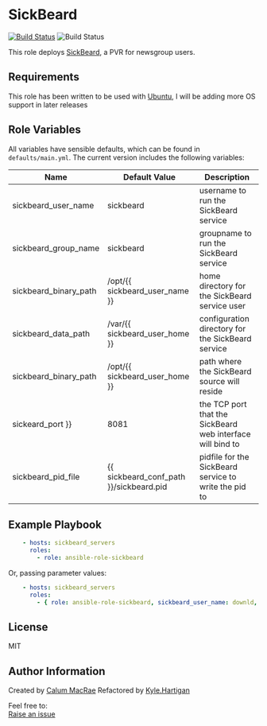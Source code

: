 SickBeard
===========
[![Build Status](https://travis-ci.org/setswei/ansible-sickbeard.svg?branch=master)](https://travis-ci.org/setswei/ansible-sickbeard) ![Build Status](http://bamboo.cybercrysis.net.au/plugins/servlet/wittified/build-status/SVR-ANSAB)

This role deploys [SickBeard](http://sickbeard.com), a PVR for newsgroup users.

Requirements
------------
This role has been written to be used with [Ubuntu](http://www.ubuntu.com), I will be adding more OS support in later releases

Role Variables
--------------
All variables have sensible defaults, which can be found in `defaults/main.yml`.
The current version includes the following variables:

| Name               | Default Value | Description                  |
|--------------------|---------------|------------------------------|
| sickbeard_user_name  | sickbeard | username to run the SickBeard service |
| sickbeard_group_name | sickbeard | groupname to run the SickBeard service |
| sickbeard_binary_path | /opt/{{ sickbeard_user_name }} | home directory for the SickBeard service user |
| sickbeard_data_path | /var/{{ sickbeard_user_home }} | configuration directory for the SickBeard service |
| sickbeard_binary_path | /opt/{{ sickbeard_user_home }} | path where the SickBeard source will reside |
| sickeard_port }} | 8081 | the TCP port that the SickBeard web interface will bind to |
| sickbeard_pid_file | {{ sickbeard_conf_path }}/sickbeard.pid | pidfile for the SickBeard service to write the pid to |

Example Playbook
----------------
```yaml
    - hosts: sickbeard_servers
      roles:
        - role: ansible-role-sickbeard
```
Or, passing parameter values:
```yaml
	- hosts: sickbeard_servers
	  roles:
	    - { role: ansible-role-sickbeard, sickbeard_user_name: downld, sickbeard_group_name: downld }
```
License
-------
MIT

Author Information
------------------
Created by [Calum MacRae](http://cmacr.ae)
Refactored by [Kyle.Hartigan](https://github.com/setswei)

Feel free to:    
[Raise an issue](https://github.com/setswei/ansible-sickbeard/issues)  